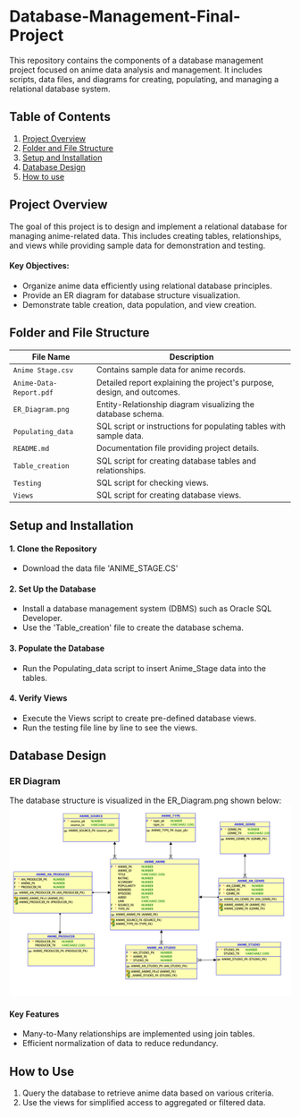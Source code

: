 # Database-Management-Final-Project
This repository contains the components of a database management project focused on anime data analysis and management. It includes scripts, data files, and diagrams for creating, populating, and managing a relational database system.

## Table of Contents
1. [Project Overview](#project-overview)
2. [Folder and File Structure](#folder-and-file-structure)
3. [Setup and Installation](#setup-and-installation)
4. [Database Design](#database-design)
5. [How to use](#how-to-use)



## Project Overview
The goal of this project is to design and implement a relational database for managing anime-related data. This includes creating tables, relationships, and views while providing sample data for demonstration and testing. 

#### Key Objectives:
* Organize anime data efficiently using relational database principles.
* Provide an ER diagram for database structure visualization.
* Demonstrate table creation, data population, and view creation.



## Folder and File Structure
| File Name     |Description                                        |
|-----------------------|-------------------------------------------|
| `Anime Stage.csv`     | Contains sample data for anime records.  |
| `Anime-Data-Report.pdf` | Detailed report explaining the project's purpose, design, and outcomes.     |
| `ER_Diagram.png`      | Entity-Relationship diagram visualizing the database schema.                   |
| `Populating_data`     | SQL script or instructions for populating tables with sample data.            |
| `README.md`           | Documentation file providing project details.                             |
| `Table_creation`      | SQL script for creating database tables and relationships.                        |
| `Testing`             | SQL script for checking views.        |
| `Views`               | SQL script for creating database views. |



## Setup and Installation
#### 1. Clone the Repository
* Download the data file 'ANIME_STAGE.CS'
#### 2. Set Up the Database
* Install a database management system (DBMS) such as Oracle SQL Developer.
* Use the 'Table_creation' file to create the database schema.
#### 3. Populate the Database
* Run the Populating_data script to insert Anime_Stage data into the tables. 
#### 4. Verify Views
* Execute the Views script to create pre-defined database views.
* Run the testing file line by line to see the views.



## Database Design
### ER Diagram
The database structure is visualized in the ER_Diagram.png shown below: 
![Entity-Relationship Diagram](ER_Diagram.png)

#### Key Features
* Many-to-Many relationships are implemented using join tables.
* Efficient normalization of data to reduce redundancy.



## How to Use
1. Query the database to retrieve anime data based on various criteria.
2. Use the views for simplified access to aggregated or filtered data.
